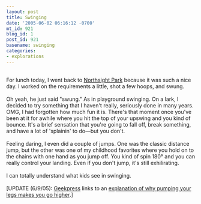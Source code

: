 ```yaml
---
layout: post
title: Swinging
date: '2005-06-02 06:16:12 -0700'
mt_id: 921
blog_id: 1
post_id: 921
basename: swinging
categories:
- explorations
---
```

<br />For lunch today, I went back to <a href="http://www.scottsdaleaz.gov/Parks/neighborhood/northsight.asp">Northsight Park</a> because it was such a nice day. I worked on the requirements a little, shot a few hoops, and swung.<br /><br />Oh yeah, he just said "swung." As in playground swinging. On a lark, I decided to try something that I haven't really, seriously done in many years. OMG, I had forgotten how much fun it is. There's that moment once you've been at it for awhile where you hit the top of your upswing and you kind of bounce. It's a brief sensation that you're going to fall off, break something, and have a lot of 'splainin' to do&#x2014;but you don't.<br /><br />Feeling daring, I even did a couple of jumps. One was the classic distance jump, but the other was one of my childhood favorites where you hold on to the chains with one hand as you jump off. You kind of spin 180&#xB0; and you can really control your landing. Even if you don't jump, it's still exhilirating.<br /><br />I can totally understand what kids see in swinging.<br /><br />[UPDATE (6/9/05): <a href="http://www.geekpress.com/2005_06_09_daily.html#111802536818485705">Geekpress</a> links to an <a href="http://www.madsci.org/posts/archives/1996-05/828559190.Ph.r.html">explanation of why pumping your legs makes you go higher</a>.]<br /><br /><br />
